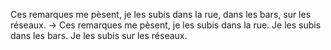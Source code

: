 Ces remarques me pèsent, je les subis dans la rue, dans les bars, sur les réseaux. -> Ces remarques me pèsent, je les subis dans la rue. Je les subis dans les bars. Je les subis sur les réseaux. 